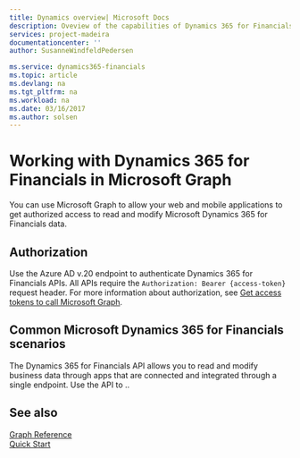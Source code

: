 ```yaml
---
title: Dynamics overview| Microsoft Docs
description: Oveview of the capabilities of Dynamics 365 for Financials Graph API.
services: project-madeira
documentationcenter: ''
author: SusanneWindfeldPedersen

ms.service: dynamics365-financials
ms.topic: article
ms.devlang: na
ms.tgt_pltfrm: na
ms.workload: na
ms.date: 03/16/2017
ms.author: solsen
---
```


# Working with Dynamics 365 for Financials in Microsoft Graph
You can use Microsoft Graph to allow your web and mobile applications to get authorized access to read and modify Microsoft Dynamics 365 for Financials data.


## Authorization
Use the Azure AD v.20 endpoint to authenticate Dynamics 365 for Financials APIs. All APIs require the `Authorization: Bearer {access-token}` request header. For more information about authorization, see [Get access tokens to call Microsoft Graph](https://developer.microsoft.com/en-us/graph/docs/concepts/auth_overview).

## Common Microsoft Dynamics 365 for Financials scenarios
The Dynamics 365 for Financials API allows you to read and modify business data through apps that are connected and integrated through a single endpoint. Use the API to ..



## See also
[Graph Reference](../api/dynamics_graph_reference.md)  
[Quick Start](https://developer.microsoft.com/en-us/graph/quick-start)
